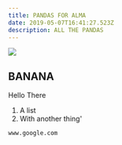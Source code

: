 ```yaml
---
title: PANDAS FOR ALMA
date: 2019-05-07T16:41:27.523Z
description: ALL THE PANDAS
---
```

![](/img/photo-1540126034813-121bf29033d2.jpeg)

## BANANA



Hello There

1. A list
2. With another thing'

`www.google.com`
